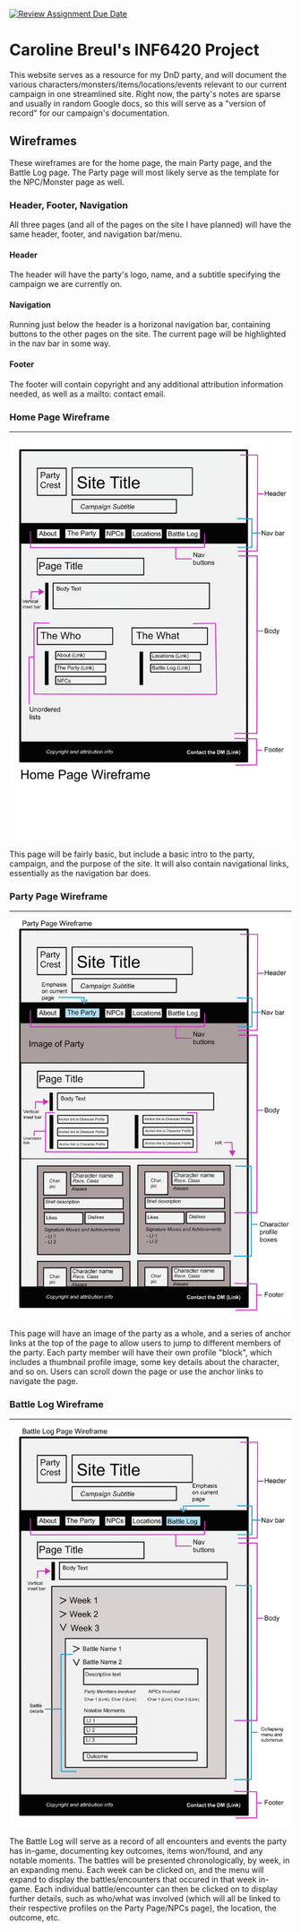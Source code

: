 [![Review Assignment Due Date](https://classroom.github.com/assets/deadline-readme-button-24ddc0f5d75046c5622901739e7c5dd533143b0c8e959d652212380cedb1ea36.svg)](https://classroom.github.com/a/cSGmFTKd)
# Caroline Breul's INF6420 Project
This website serves as a resource for my DnD party, and will document the various characters/monsters/items/locations/events relevant to our current campaign in one streamlined site. Right now, the party's notes are sparse and usually in random Google docs, so this will serve as a "version of record" for our campaign's documentation.

## Wireframes
These wireframes are for the home page, the main Party page, and the Battle Log page. The Party page will most likely serve as the template for the NPC/Monster page as well.

### Header, Footer, Navigation
All three pages (and all of the pages on the site I have planned) will have the same header, footer, and navigation bar/menu.

#### Header
The header will have the party's logo, name, and a subtitle specifying the campaign we are currently on.

#### Navigation
Running just below the header is a horizonal navigation bar, containing buttons to the other pages on the site. The current page will be highlighted in the nav bar in some way.

#### Footer
The footer will contain copyright and any additional attribution information needed, as well as a mailto: contact email.

### Home Page Wireframe
---
![Home Page Wireframe](wireframes/HomePage-Wireframe-1.png)

This page will be fairly basic, but include a basic intro to the party, campaign, and the purpose of the site. It will also contain navigational links, essentially as the navigation bar does.

### Party Page Wireframe
---
![Party Page Wireframe](wireframes/PartyPage-Wireframe-1.png)

This page will have an image of the party as a whole, and a series of anchor links at the top of the page to allow users to jump to different members of the party. Each party member will have their own profile "block", which includes a thumbnail profile image, some key details about the character, and so on. Users can scroll down the page or use the anchor links to navigate the page.

### Battle Log Wireframe
---
![Battle Log Wireframe](wireframes/BattleLog-Wireframe-1.png)

The Battle Log will serve as a record of all encounters and events the party has in-game, documenting key outcomes, items won/found, and any notable moments. The battles will be presented chronologically, by week, in an expanding menu. Each week can be clicked on, and the menu will expand to display the battles/encounters that occured in that week in-game. Each individual battle/encounter can then be clicked on to display further details, such as who/what was involved (which will all be linked to their respective profiles on the Party Page/NPCs page), the location, the outcome, etc.
